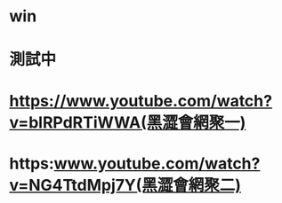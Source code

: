 # win
# 測試中
# https://www.youtube.com/watch?v=blRPdRTiWWA(黑澀會網聚一)
# https:www.youtube.com/watch?v=NG4TtdMpj7Y(黑澀會網聚二)
